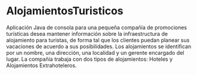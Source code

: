 # AlojamientosTuristicos
Aplicación Java de consola para una pequeña compañía de promociones turísticas desea mantener información sobre la 
infraestructura de alojamiento para turistas, de forma tal que los clientes puedan planear sus vacaciones de acuerdo a sus posibilidades. Los alojamientos se
identifican por un nombre, una dirección, una localidad y un gerente encargado del lugar. 
La compañía trabaja con dos tipos de alojamientos: Hoteles y Alojamientos Extrahoteleros.
